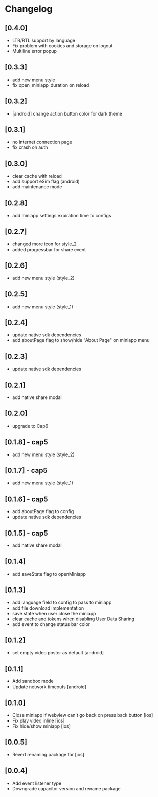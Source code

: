 # Changelog
## [0.4.0]

- LTR/RTL support by language
- Fix problem with cookies and storage on logout
- Multiline error popup

## [0.3.3]

- add new menu style
- fix open_miniapp_duration on reload

## [0.3.2]

- [android] change action button color for dark theme

## [0.3.1]

- no internet connection page
- fix crash on auth

## [0.3.0]

- clear cache with reload
- add support eSim flag (android)
- add maintenance mode

## [0.2.8]

- add miniapp settings expiration time to configs

## [0.2.7]

- changed more icon for style_2
- added progressbar for share event

## [0.2.6]

- add new menu style (style_2)

## [0.2.5]

- add new menu style (style_1)

## [0.2.4]

- update native sdk dependencies
- add aboutPage flag to show/hide "About Page" on miniapp menu

## [0.2.3]

- update native sdk dependencies

## [0.2.1]

- add native share modal

## [0.2.0]

- upgrade to Cap6

## [0.1.8] - cap5

- add new menu style (style_2)

## [0.1.7] - cap5

- add new menu style (style_1)

## [0.1.6] - cap5

- add aboutPage flag to config
- update native sdk dependencies

## [0.1.5] - cap5

- add native share modal

## [0.1.4]

- add saveState flag to openMiniapp

## [0.1.3]

- add language field to config to pass to miniapp
- add file download implementation
- save state when user close the miniapp
- clear cache and tokens when disabling User Data Sharing
- add event to change status bar color

## [0.1.2]

- set empty video poster as default [android]

## [0.1.1]

- Add sandbox mode
- Update network timeouts [android]

## [0.1.0]

- Close miniapp if webview can't go back on press back button [ios]
- Fix play video inline [ios]
- Fix hide/show miniapp [ios]

## [0.0.5]

- Revert renaming package for [ios]

## [0.0.4]

- Add event listener type
- Downgrade capacitor version and rename package
